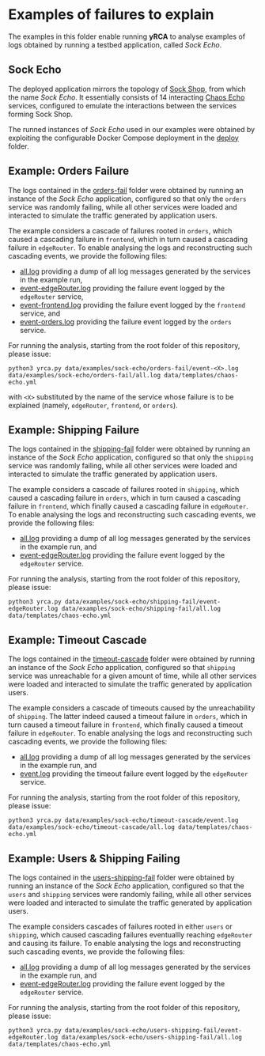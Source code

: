 # Examples of failures to explain
The examples in this folder enable running **yRCA** to analyse examples of logs obtained by running a testbed application, called *Sock Echo*.

## Sock Echo
The deployed application mirrors the topology of [Sock Shop](https://microservices-demo.github.io/), from which the name *Sock Echo*.
It essentially consists of 14 interacting [Chaos Echo](https://github.com/di-unipi-socc/chaos-echo) services, configured to emulate the interactions between the services forming Sock Shop.

The runned instances of *Sock Echo* used in our examples were obtained by exploiting the configurable Docker Compose deployment in the [deploy](deploy) folder.

## Example: Orders Failure

The logs contained in the [orders-fail](orders-fail) folder were obtained by running an instance of the *Sock Echo* application, configured so that only the `orders` service was randomly failing, while all other services were loaded and interacted to simulate the traffic generated by application users.

The example considers a cascade of failures rooted in `orders`, which caused a cascading failure in `frontend`, which in turn caused a cascading failure in `edgeRouter`. To enable analysing the logs and reconstructing such cascading events, we provide the following files:
* [all.log](orders-fail/all.log) providing a dump of all log messages generated by the services in the example run,
* [event-edgeRouter.log](orders-fail/event-edgeRouter.log) providing the failure event logged by the `edgeRouter` service,
* [event-frontend.log](orders-fail/event-frontend.log) providing the failure event logged by the `frontend` service, and
* [event-orders.log](orders-fail/event-orders.log) providing the failure event logged by the `orders` service.

For running the analysis, starting from the root folder of this repository, please issue:
```
python3 yrca.py data/examples/sock-echo/orders-fail/event-<X>.log data/examples/sock-echo/orders-fail/all.log data/templates/chaos-echo.yml
```
with `<X>` substituted by the name of the service whose failure is to be explained (namely, `edgeRouter`, `frontend`, or `orders`). 

## Example: Shipping Failure

The logs contained in the [shipping-fail](shipping-fail) folder were obtained by running an instance of the *Sock Echo* application, configured so that only the `shipping` service was randomly failing, while all other services were loaded and interacted to simulate the traffic generated by application users.

The example considers a cascade of failures rooted in `shipping`, which caused a cascading failure in `orders`, which in turn caused a cascading failure in `frontend`, which finally caused a cascading failure in `edgeRouter`. To enable analysing the logs and reconstructing such cascading events, we provide the following files:
* [all.log](shipping-fail/all.log) providing a dump of all log messages generated by the services in the example run, and
* [event-edgeRouter.log](shipping-fail/event-edgeRouter.log) providing the failure event logged by the `edgeRouter` service.

For running the analysis, starting from the root folder of this repository, please issue:
```
python3 yrca.py data/examples/sock-echo/shipping-fail/event-edgeRouter.log data/examples/sock-echo/shipping-fail/all.log data/templates/chaos-echo.yml
```

## Example: Timeout Cascade

The logs contained in the [timeout-cascade](timeout-cascade) folder were obtained by running an instance of the *Sock Echo* application, configured so that `shipping` service was unreachable for a given amount of time, while all other services were loaded and interacted to simulate the traffic generated by application users.

The example considers a cascade of timeouts caused by the unreachability of `shipping`. The latter indeed caused a timeout failure in `orders`, which in turn caused a timeout failure in `frontend`, which finally caused a timeout failure in `edgeRouter`. To enable analysing the logs and reconstructing such cascading events, we provide the following files:
* [all.log](timeout-cascade/all.log) providing a dump of all log messages generated by the services in the example run, and
* [event.log](timeout-cascade/event.log) providing the timeout failure event logged by the `edgeRouter` service.

For running the analysis, starting from the root folder of this repository, please issue:
```
python3 yrca.py data/examples/sock-echo/timeout-cascade/event.log data/examples/sock-echo/timeout-cascade/all.log data/templates/chaos-echo.yml
```

## Example: Users & Shipping Failing

The logs contained in the [users-shipping-fail](users-shipping-fail) folder were obtained by running an instance of the *Sock Echo* application, configured so that the `users` and `shipping` services were randomly failing, while all other services were loaded and interacted to simulate the traffic generated by application users.

The example considers cascades of failures rooted in either `users` or `shipping`, which caused cascading failures eventuallly reaching `edgeRouter` and causing its failure. To enable analysing the logs and reconstructing such cascading events, we provide the following files:
* [all.log](users-shipping-fail/all.log) providing a dump of all log messages generated by the services in the example run, and
* [event-edgeRouter.log](users-shipping-fail/event-edgeRouter.log) providing the failure event logged by the `edgeRouter` service.

For running the analysis, starting from the root folder of this repository, please issue:
```
python3 yrca.py data/examples/sock-echo/users-shipping-fail/event-edgeRouter.log data/examples/sock-echo/users-shipping-fail/all.log data/templates/chaos-echo.yml
```


